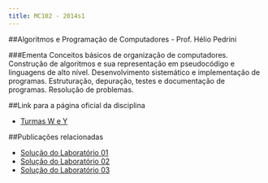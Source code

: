 ```yaml
---
title: MC102 - 2014s1
---
```


##Algoritmos e Programação de Computadores - Prof. Hélio Pedrini

###Ementa
Conceitos básicos de organização de computadores. Construção de algoritmos e sua
representação em pseudocódigo e linguagens de alto nível. Desenvolvimento
sistemático e implementação de programas. Estruturação, depuração, testes e
documentação de programas. Resolução de problemas.

##Link para a página oficial da disciplina

 - [Turmas W e Y](http://ic.unicamp.br/~helio/disciplinas/MC102/MC102.html)

##Publicações relacionadas

 - [Solução do Laboratório 01](/posts/2014-03-15-mc102-2014s1-lab01.html)
 - [Solução do Laboratório 02](/posts/2014-03-21-mc102-2014s1-lab02.html)
 - [Solução do Laboratório 03](/posts/2014-03-29-mc102-2014s1-lab03.html)
